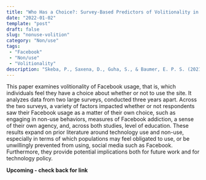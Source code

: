 ```yaml
---
title: "Who Has a Choice?: Survey-Based Predictors of Volitionality in Facebook Use and Non-use."
date: "2022-01-02"
template: "post"
draft: false
slug: "nonuse-volition"
category: "Non/use"
tags:
 - "Facebook"
 - "Non/use"
 - "Volitionality"
description: "Skeba, P., Saxena, D., Guha, S., & Baumer, E. P. S. (2021). Who Has a Choice?: Survey-Based Predictors of Volitionality in Facebook Use and Non-use. Proceedings of the ACM on Human-Computer Interaction, GROUP (Upcoming)" 
---
```


This paper examines volitionality of Facebook usage, that is, which individuals feel they have a choice about whether or not to use the site. It analyzes data from two large surveys, conducted three years apart. Across the two surveys, a variety of factors impacted whether or not respondents saw their Facebook usage as a matter of their own choice, such as engaging in non-use behaviors, measures of Facebook addiction, a sense of their own agency, and, across both studies, level of education. These results expand on prior literature around technology use and non-use, especially in terms of which populations may feel obligated to use, or be unwillingly prevented from using, social media such as Facebook. Furthermore, they provide potential implications both for future work and for technology policy.

**Upcoming - check back for link**